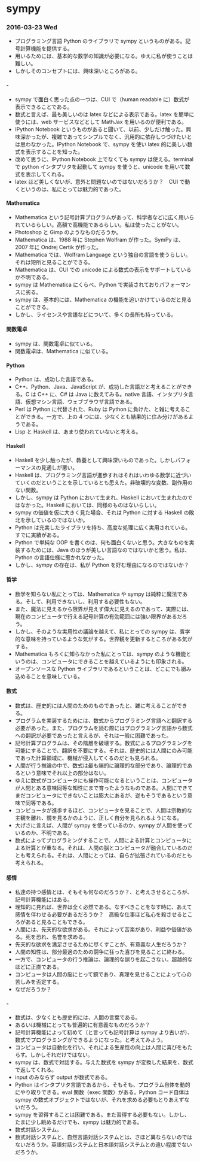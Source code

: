 # sympy

### 2016-03-23 Wed

- プログラミング言語 Python のライブラリで sympy というものがある。記号計算機能を提供する。
- 用いるためには、基本的な数学の知識が必要になる。ゆえに私が使うことは難しい。
- しかしそのコンセプトには、興味深いところがある。

#### -

- sympy で面白く思った点の一つは、CUI で（human readable に）数式が表示できることである。
- 数式と言えば、最も美しいのは latex などによる表示である。latex を簡単に使うには、web サービスなどとして MathJax を用いるのが便利である。
- IPython Notebook というものがあると聞いて、以前、少しだけ触った。興味深かったが、複雑であってシンプルでなく、汎用的に依存しつづけたいとは思わなかった。IPython Notebook で、sympy を使い latex 的に美しい数式を表示することを知った。
- 改めて思うに、IPython Notebook 上でなくても sympy は使える。terminal で python インタプリタを起動して sympy を使うと、unicode を用いて数式を表示してくれる。
- latex ほど美しくないが、意外と問題ないのではないだろうか？　CUI で動くというのは、私にとっては魅力的であった。

#### Mathematica

- Mathematica という記号計算プログラムがあって、科学者などに広く用いられているらしい。高額で高機能であるらしい。私は使ったことがない。
- Photoshop と Gimp のようなものだろうか。
- Mathematica は、1988 年に Stephen Wolfram が作った。SymPy は、2007 年に Ondrej Certik が作った。
- Mathematica では、Wolfram Language という独自の言語を使うらしい。それは短所と見ることができる。
- Mathematica は、CUI での unicode による数式の表示をサポートしているか不明である。
- sympy は Mathematica にくらべ、Python で実装されておりパフォーマンスに劣る。
- sympy は、基本的には、Mathematica の機能を追いかけているのだと見ることができる。
- しかし、ライセンスや言語などについて、多くの長所も持っている。

#### 関数電卓

- sympy は、関数電卓に似ている。
- 関数電卓は、Mathematica に似ている。

#### Python

- Python は、成功した言語である。
- C++、Python、Java、JavaScript が、成功した言語だと考えることができる。C は C++ に、C# は Java に数えてみる。native 言語、インタプリタ言語、仮想マシン言語、ウェブブラウザ言語である。
- Perl は Python に代替された、Ruby は Python に負けた、と雑に考えることができる。一方で、上の 4 つには、少なくとも結果的に住み分けがあるようである。
- Lisp と Haskell は、あまり使われていないと考える。

#### Haskell

- Haskell を少し触ったが、教養として興味深いものであった。しかしパフォーマンスの見通しが悪い。
- Haskell は、プログラミング言語が進歩すれはそれはいわゆる数学に近づいていくのだということを示しているとも思えた。非破壊的な変数、副作用のない関数。
- しかし、sympy は Python において生まれ、Haskell において生まれたのではなかった。Haskell においては、同様のものはないらしい。
- sympy の価値を仮に大きく見た場合、それは Python に対する Haskell の敗北を示しているのではないか。
- Python は充実したライブラリを持ち、高度な処理に広く実用されている。すでに実績がある。
- Python で単純な OOP を書くのは、何も面白くないと思う。大きなものを実装するためには、Java のほうが美しい言語なのではないかと思う。私は、Python の言語仕様に惹かれなかった。
- しかし、sympy の存在は、私が Python を好む理由になるのではないか？

#### 哲学

- 数学を知らない私にとっては、Mathematica や sympy は純粋に魔法である。そして、利用できないし、利用する必要性もない。
- また、魔法に見えるから限界が見えず偉大に見えるのであって、実際には、現在のコンピュータで行える記号計算の有効範囲には強い限界があるだろう。
- しかし、そのような実用性の議論を越えて、私にとっての sympy は、哲学的な意味を持っているような気がする。世界観を更新するところがある気がする。
- Mathematica もろくに知らなかった私にとっては、sympy のような機能というのは、コンピュータにできることを越えているようにも印象される。
- オープンソースな Python ライブラリであるということは、どこにでも組み込めることを意味している。

#### 数式

- 数式は、歴史的には人間のためのものであったと、雑に考えることができる。
- プログラムを実装するためには、数式からプログラミング言語へと翻訳する必要があった。また、プログラムを読む際にはプログラミング言語から数式への翻訳が必要であったと言えるが、それは一般に困難であった。
- 記号計算プログラムは、その階層を破壊する。数式によるプログラミングを可能にすることで、翻訳を不要にする。それは、歴史的には人間にのみ可能であった計算領域に、機械が侵入してくるのだとも見られる。
- 人間が行う推論の中で、数式は最も端的に論理的な部分であり、論理的であるという意味でそれ以上の部分はない。
- ゆえに数式がコンピュータにも操作可能になるということは、コンピュータが人間とある意味同等な知性にまで育ったようなものである。人間にできてまだコンピュータにできないことは膨大にあるが、逆もそうであるという意味で同等である。
- コンピュータが進歩するほど、コンピュータを見ることで、人間は宗教的な主観を離れ、鏡を見るかのように、正しく自分を見られるようになる。
- 大げさに言えば、人間が sympy を使っているのか、sympy が人間を使っているのか、不明である。
- 数式によってプログラミングすることで、人間による計算とコンピュータによる計算とが重なる。それは、人間の脳とコンピュータが融合しているのだとも考えられる。それは、人間にとっては、自らが拡張されているのだとも考えられる。

#### 感情

- 私達の持つ感情とは、そもそも何なのだろうか？、と考えさせるところが、記号計算機能にはある。
- 理知的に見れば、世界は全く必然である。なすべきことをなす時に、あえて感情を伴わせる必要があるだろうか？　高級な仕事ほど私心を殺させるところがあると見ることもできる。
- 人間には、先天的な欲求がある。それによって苦楽があり、利益や価値がある。死を恐れ、名誉を求める。
- 先天的な欲求を満足させるために尽くすことが、有意義な人生だろうか？
- 人間の知性は、部分最適のための闘争に狂った喜びを見ることに終わる。
- 一方で、コンピュータの行う推論は、論理的な誤りを起こさない。超越的なほどに正直である。
- コンピュータは人間の脳にとって鏡であり、真理を見せることによって心の苦しみを否定する。
- なぜだろうか？

#### -

- 数式は、少なくとも歴史的には、人間の言葉である。
- あるいは機械にとっても普遍的に有意義なものだろうか？
- 記号計算機能によって初めて（と言っても記号計算は sympy より古いが）、数式でプログラミングができるようになった。と考えてみよう。
- コンピュータは自動化を行い、それによる生産性の向上は人間に喜びをもたらす。しかしそれだけではない。
- sympy は、数式で対話する。与えた数式を sympy が変換した結果を、数式で返してくれる。
- input のみならず output が数式である。
- Python はインタプリタ言語であるから、そもそも、プログラム自体を動的にやり取りできる。eval 関数（exec 関数）がある。Python コード自体は sympy の数式オブジェクトではないが、それを求める必要もとりあえずないだろう。
- sympy を習得することは困難である。また習得する必要もない。しかし、たまに少し眺めるだけでも、sympy は魅力的である。
- 数式対話システム。
- 数式対話システムと、自然言語対話システムとは、さほど異ならないのではないだろうか。英語対話システムと日本語対話システムとの違い程度でないだろうか。